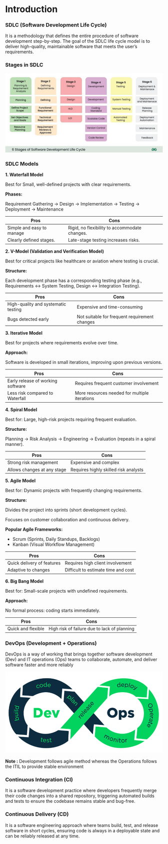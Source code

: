 # **Introduction**

### **SDLC (Software Development Life Cycle)**

It is a methodology that defines the entire procedure of software development step-by-step. The goal of the SDLC life cycle model is to deliver high-quality, maintainable software that meets the user’s requirements.

### **Stages in SDLC**

![alt text](Images/SDLC.png)

### **SDLC Models**

**1\. Waterfall Model**

Best for Small, well-defined projects with clear requirements.

**Phases:**

Requirement Gathering → Design → Implementation → Testing → Deployment → Maintenance

| **Pros**                  | **Cons**                                      |
| ------------------------- | --------------------------------------------- |
| Simple and easy to manage | Rigid, no flexibility to accommodate changes. |
| Clearly defined stages.   | Late-stage testing increases risks.           |

**2\. V-Model (Validation and Verification Model)**

Best for critical projects like healthcare or aviation where testing is crucial.

**Structure:**

Each development phase has a corresponding testing phase (e.g., Requirements ↔ System Testing, Design ↔ Integration Testing).

| **Pros**                            | **Cons**                                      |
| ----------------------------------- | --------------------------------------------- |
| High-quality and systematic testing | Expensive and time-consuming                  |
| Bugs detected early                 | Not suitable for frequent requirement changes |

**3\. Iterative Model**

Best for projects where requirements evolve over time.

**Approach:**

Software is developed in small iterations, improving upon previous versions.

| **Pros**                          | **Cons**                                      |
| --------------------------------- | --------------------------------------------- |
| Early release of working software | Requires frequent customer involvement        |
| Less risk compared to Waterfall   | More resources needed for multiple iterations |

**4\. Spiral Model**

Best for: Large, high-risk projects requiring frequent evaluation.

**Structure:**

Planning → Risk Analysis → Engineering → Evaluation (repeats in a spiral manner).

| **Pros**                    | **Cons**                              |
| --------------------------- | ------------------------------------- |
| Strong risk management      | Expensive and complex                 |
| Allows changes at any stage | Requires highly skilled risk analysts |

**5\. Agile Model**

Best for: Dynamic projects with frequently changing requirements.

**Structure:**

Divides the project into sprints (short development cycles).

Focuses on customer collaboration and continuous delivery.

**Popular Agile Frameworks:**

- Scrum (Sprints, Daily Standups, Backlogs)
- Kanban (Visual Workflow Management)

| **Pros**                   | **Cons**                            |
| -------------------------- | ----------------------------------- |
| Quick delivery of features | Requires high client involvement    |
| Adaptive to changes        | Difficult to estimate time and cost |

**6\. Big Bang Model**

Best for: Small-scale projects with undefined requirements.

**Approach:**

No formal process: coding starts immediately.

| **Pros**           | **Cons**                                     |
| ------------------ | -------------------------------------------- |
| Quick and flexible | High risk of failure due to lack of planning |

### **DevOps (Development + Operations)**

DevOps is a way of working that brings together software development (Dev) and IT operations (Ops) teams to collaborate, automate, and deliver software faster and more reliably

![alt text](Images/DevOps.png)

**Note :** Development follows agile method whereas the Operations follows the ITIL to provide stable environment

### **Continuous Integration (CI)**

It is a software development practice where developers frequently merge their code changes into a shared repository, triggering automated builds and tests to ensure the codebase remains stable and bug-free.

### **Continuous Delivery (CD)**

It is a software engineering approach where teams build, test, and release software in short cycles, ensuring code is always in a deployable state and can be reliably released at any time.
